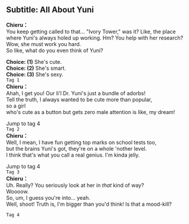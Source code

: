 # 

  
## Subtitle: All About Yuni
  
**Chieru：**  
You keep getting called to that... \"Ivory Tower,\" was it? Like, the place  
where Yuni's always holed up working. Hm? You help with her research?  
Wow, she must work you hard.  
 So like, what do you even think of Yuni?  
  
**Choice: (1)**  She's cute.  
**Choice: (2)**  She's smart.  
**Choice: (3)**  She's sexy.  
`Tag 1`  
**Chieru：**  
Ahah, I get you! Our li'l Dr. Yuni's just a bundle of adorbs!  
Tell the truth, I always wanted to be cute more than popular,  
 so a girl  
who's cute as a button but gets zero male attention is like, my dream!  
  
Jump to tag 4  
`Tag 2`  
**Chieru：**  
Well, I mean, I have fun getting top marks on school tests too,  
but the brains Yuni's got, they're on a whole 'nother level.  
I think that's what you call a real genius. I'm kinda jelly.  
  
Jump to tag 4  
`Tag 3`  
**Chieru：**  
Uh. Really? You seriously look at her in *that* kind of way?  
Woooow.  
 So, um, I guess you're into... yeah.  
Well, shoot! Truth is, I'm bigger than you'd think! Is that a mood-kill?  
  
`Tag 4`  
